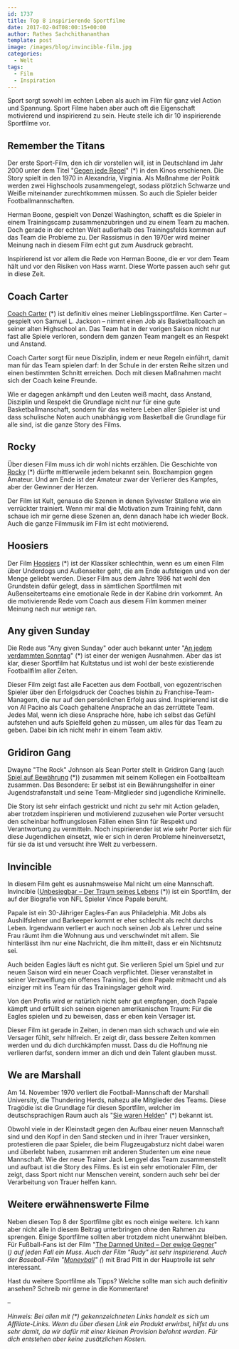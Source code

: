```yaml
---
id: 1737
title: Top 8 inspirierende Sportfilme
date: 2017-02-04T08:00:15+00:00
author: Rathes Sachchithananthan
template: post
image: /images/blog/invincible-film.jpg
categories:
  - Welt
tags:
  - Film
  - Inspiration
---
```


Sport sorgt sowohl im echten Leben als auch im Film für ganz viel Action und Spannung. Sport Filme haben aber auch oft die Eigenschaft motivierend und inspirierend zu sein. Heute stelle ich dir 10 inspirierende Sportfilme vor.

<!--more-->

## Remember the Titans

Der erste Sport-Film, den ich dir vorstellen will, ist in Deutschland im Jahr 2000 unter dem Titel "[Gegen jede Regel](http://amzn.to/2jzWAFh)" (*) in den Kinos erschienen. Die Story spielt in den 1970 in Alexandria, Virginia. Als Maßnahme der Politik werden zwei Highschools zusammengelegt, sodass plötzlich Schwarze und Weiße miteinander zurechtkommen müssen. So auch die Spieler beider Footballmannschaften.

Herman Boone, gespielt von Denzel Washington, schafft es die Spieler in einem Trainingscamp zusammenzubringen und zu einem Team zu machen. Doch gerade in der echten Welt außerhalb des Trainingsfelds kommen auf das Team die Probleme zu. Der Rassismus in den 1970er wird meiner Meinung nach in diesem Film echt gut zum Ausdruck gebracht.

Inspirierend ist vor allem die Rede von Herman Boone, die er vor dem Team hält und vor den Risiken von Hass warnt. Diese Worte passen auch sehr gut in diese Zeit.

## Coach Carter

[Coach Carter](http://amzn.to/2joOKem) (*) ist definitiv eines meiner Lieblingssportfilme. Ken Carter &#8211; gespielt von Samuel L. Jackson &#8211; nimmt einen Job als Basketballcoach an seiner alten Highschool an. Das Team hat in der vorigen Saison nicht nur fast alle Spiele verloren, sondern dem ganzen Team mangelt es an Respekt und Anstand.

Coach Carter sorgt für neue Disziplin, indem er neue Regeln einführt, damit man für das Team spielen darf: In der Schule in der ersten Reihe sitzen und einen bestimmten Schnitt erreichen. Doch mit diesen Maßnahmen macht sich der Coach keine Freunde.

Wie er dagegen ankämpft und den Leuten weiß macht, dass Anstand, Disziplin und Respekt die Grundlage nicht nur für eine gute Basketballmanschaft, sondern für das weitere Leben aller Spieler ist und dass schulische Noten auch unabhängig vom Basketball die Grundlage für alle sind, ist die ganze Story des Films.

## Rocky

Über diesen Film muss ich dir wohl nichts erzählen. Die Geschichte von [Rocky](http://amzn.to/2kdMRWg) (*) dürfte mittlerweile jedem bekannt sein. Boxchampion gegen Amateur. Und am Ende ist der Amateur zwar der Verlierer des Kampfes, aber der Gewinner der Herzen.

Der Film ist Kult, genauso die Szenen in denen Sylvester Stallone wie ein verrückter trainiert. Wenn mir mal die Motivation zum Training fehlt, dann schaue ich mir gerne diese Szenen an, denn danach habe ich wieder Bock. Auch die ganze Filmmusik im Film ist echt motivierend.

<div class="embed-wrapper">
</div>

## Hoosiers

Der Film [Hoosiers](http://amzn.to/2jp0Ns8) (*) ist der Klassiker schlechthin, wenn es um einen Film über Underdogs und Außenseiter geht, die am Ende aufsteigen und von der Menge geliebt werden. Dieser Film aus dem Jahre 1986 hat wohl den Grundstein dafür gelegt, dass in sämtlichen Sportfilmen mit Außenseiterteams eine emotionale Rede in der Kabine drin vorkommt. An die motivierende Rede vom Coach aus diesem Film kommen meiner Meinung nach nur wenige ran.

<div class="embed-wrapper">
</div>

## Any given Sunday

Die Rede aus "Any given Sunday" oder auch bekannt unter "[An jedem verdammten Sonntag](http://amzn.to/2kx706Q)" (*) ist einer der wenigen Ausnahmen. Aber das ist klar, dieser Sportfilm hat Kultstatus und ist wohl der beste existierende Footballfilm aller Zeiten.

Dieser Film zeigt fast alle Facetten aus dem Football, von egozentrischen Spieler über den Erfolgsdruck der Coaches bishin zu Franchise-Team-Managern, die nur auf den persönlichen Erfolg aus sind. Inspirierend ist die von Al Pacino als Coach gehaltene Ansprache an das zerrüttete Team. Jedes Mal, wenn ich diese Ansprache höre, habe ich selbst das Gefühl aufstehen und aufs Spielfeld gehen zu müssen, um alles für das Team zu geben. Dabei bin ich nicht mehr in einem Team aktiv.

## Gridiron Gang

Dwayne "The Rock" Johnson als Sean Porter stellt in Gridiron Gang (auch [Spiel auf Bewährung](http://amzn.to/2k2YfBN) (*)) zusammen mit seinem Kollegen ein Footballteam zusammen. Das Besondere: Er selbst ist ein Bewährungshelfer in einer Jugendstrafanstalt und seine Team-Mitglieder sind jugendliche Kriminelle.

Die Story ist sehr einfach gestrickt und nicht zu sehr mit Action geladen, aber trotzdem inspirieren und motivierend zuzusehen wie Porter versucht den scheinbar hoffnungslosen Fällen einen Sinn für Respekt und Verantwortung zu vermitteln. Noch inspirierender ist wie sehr Porter sich für diese Jugendlichen einsetzt, wie er sich in deren Probleme hineinversetzt, für sie da ist und versucht ihre Welt zu verbessern.

## Invincible

In diesem Film geht es ausnahmsweise Mal nicht um eine Mannschaft. Invincible ([Unbesiegbar &#8211; Der Traum seines Lebens](http://amzn.to/2jHvl9d) (*)) ist ein Sportfilm, der auf der Biografie von NFL Spieler Vince Papale beruht.

Papale ist ein 30-Jähriger Eagles-Fan aus Philadelphia. Mit Jobs als Aushilfslehrer und Barkeeper kommt er eher schlecht als recht durchs Leben. Irgendwann verliert er auch noch seinen Job als Lehrer und seine Frau räumt ihm die Wohnung aus und verschwindet mit allem. Sie hinterlässt ihm nur eine Nachricht, die ihm mitteilt, dass er ein Nichtsnutz sei.

Auch beiden Eagles läuft es nicht gut. Sie verlieren Spiel um Spiel und zur neuen Saison wird ein neuer Coach verpflichtet. Dieser veranstaltet in seiner Verzweiflung ein offenes Training, bei dem Papale mitmacht und als einziger mit ins Team für das Trainingslager geholt wird.

Von den Profis wird er natürlich nicht sehr gut empfangen, doch Papale kämpft und erfüllt sich seinen eigenen amerikanischen Traum: Für die Eagles spielen und zu beweisen, dass er eben kein Versager ist.

Dieser Film ist gerade in Zeiten, in denen man sich schwach und wie ein Versager fühlt, sehr hilfreich. Er zeigt dir, dass bessere Zeiten kommen werden und du dich durchkämpfen musst. Dass du die Hoffnung nie verlieren darfst, sondern immer an dich und dein Talent glauben musst.

## We are Marshall

Am 14. November 1970 verliert die Football-Mannschaft der Marshall University, die Thundering Herds, nahezu alle Mitglieder des Teams. Diese Tragödie ist die Grundlage für diesen Sportfilm, welcher im deutschsprachigen Raum auch als "[Sie waren Helden](http://amzn.to/2kdbGBl)" (*) bekannt ist.

Obwohl viele in der Kleinstadt gegen den Aufbau einer neuen Mannschaft sind und den Kopf in den Sand stecken und in ihrer Trauer versinken, protestieren die paar Spieler, die beim Flugzeugabsturz nicht dabei waren und überlebt haben, zusammen mit anderen Studenten um eine neue Mannschaft. Wie der neue Trainer Jack Lengyel das Team zusammenstellt und aufbaut ist die Story des Films. Es ist ein sehr emotionaler Film, der zeigt, dass Sport nicht nur Menschen vereint, sondern auch sehr bei der Verarbeitung von Trauer helfen kann.

<div class="embed-wrapper">
</div>

## Weitere erwähnenswerte Filme

Neben diesen Top 8 der Sportfilme gibt es noch einige weitere. Ich kann aber nicht alle in diesem Beitrag unterbringen ohne den Rahmen zu sprengen. Einige Sportfilme sollten aber trotzdem nicht unerwähnt bleiben. Für Fußball-Fans ist der Film "[The Damned United – Der ewige Gegner](http://amzn.to/2kd3AIQ)" (*) auf jeden Fall ein Muss. Auch der Film "Rudy" ist sehr inspirierend. Auch der Baseball-Film "[Moneyball](http://amzn.to/2kxf33T)" (*) mit Brad Pitt in der Hauptrolle ist sehr interessant.

Hast du weitere Sportfilme als Tipps? Welche sollte man sich auch definitiv ansehen? Schreib mir gerne in die Kommentare!

–

*Hinweis: Bei allen mit (\*) gekennzeichneten Links handelt es sich um Affiliate-Links. Wenn du über diesen Link ein Produkt erwirbst, hilfst du uns sehr damit, da wir dafür mit einer kleinen Provision belohnt werden. Für dich entstehen aber keine zusätzlichen Kosten.*